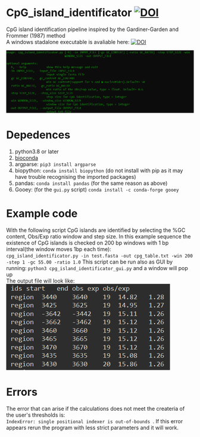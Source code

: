 # CpG_island_identificator [![DOI](https://zenodo.org/badge/DOI/10.5281/zenodo.5804631.svg)](https://doi.org/10.5281/zenodo.5804631)
CpG island identification pipeline inspired by the  Gardiner-Garden and Frommer (1987) method   
A windows stadalone executable is avaliable here: [![DOI](https://zenodo.org/badge/DOI/10.5281/zenodo.5804597.svg)](https://doi.org/10.5281/zenodo.5804597)

![](arguments.png) 
# **Depedences**
1. python3.8 or later
2. [bioconda](https://bioconda.github.io/user/install.html) 
3. argparse: `pip3 install argparse`  
4. biopython: `conda install biopython` (do not install with pip as it may have trouble recognising the imported packages)
5. pandas: `conda install pandas` (for the same reason as above)  
6. Gooey: (for the `gui.py` script) `conda install -c conda-forge gooey`
# **Example code**  
With the following script CpG islands are identified by selecting the %GC content, Obs/Exp ratio  window and step size. In this example sequence the existence of CpG islands is checked on 200 bp windows with 1 bp interval(the window moves 1bp each time):                     
`cpg_island_identificator.py -in test.fasta -out cpg_table.txt -win 200 -step 1 -gc 55.00 -ratio 1.0`
This script can be run also as GUI by running: `python3 cpg_island_identificator_gui.py` and a window will pop up                                                      
The output file will look like:  
![](example.png)
# **Errors**   
The error that can arise if the calculations does not meet the createria of the user's thresholds is:   
`IndexError: single positional indexer is out-of-bounds `. If this error appears rerun the program with less strict parameters and it will work.